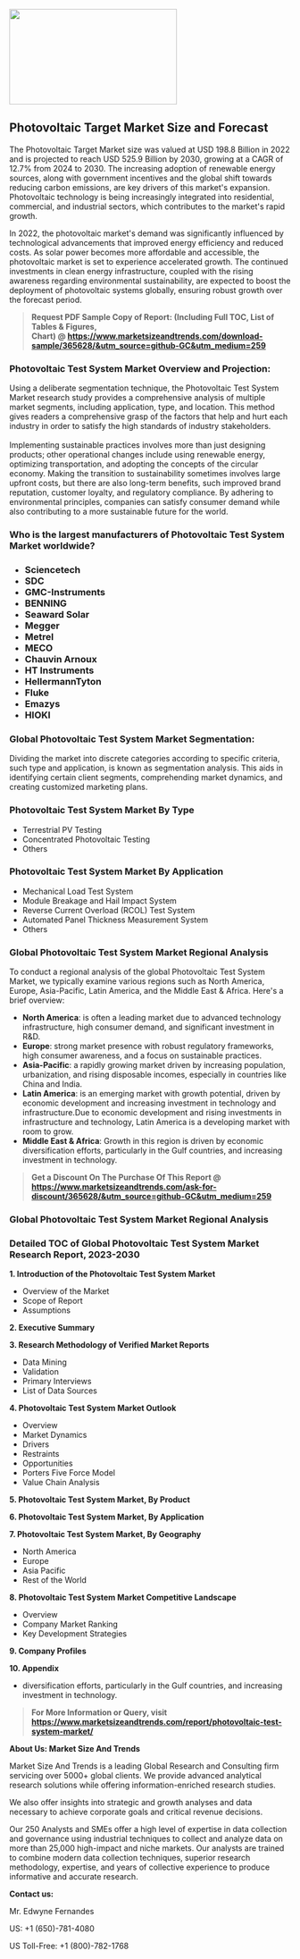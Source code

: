 <p><img class="alignnone size-medium wp-image-20088" src="https://ffe5etoiles.com/wp-content/uploads/2024/12/MST1-300x171.png" alt="" width="300" height="171" /></p><h2>Photovoltaic Target Market Size and Forecast</h2><p>The Photovoltaic Target Market size was valued at USD 198.8 Billion in 2022 and is projected to reach USD 525.9 Billion by 2030, growing at a CAGR of 12.7% from 2024 to 2030. The increasing adoption of renewable energy sources, along with government incentives and the global shift towards reducing carbon emissions, are key drivers of this market's expansion. Photovoltaic technology is being increasingly integrated into residential, commercial, and industrial sectors, which contributes to the market's rapid growth.</p><p>In 2022, the photovoltaic market's demand was significantly influenced by technological advancements that improved energy efficiency and reduced costs. As solar power becomes more affordable and accessible, the photovoltaic market is set to experience accelerated growth. The continued investments in clean energy infrastructure, coupled with the rising awareness regarding environmental sustainability, are expected to boost the deployment of photovoltaic systems globally, ensuring robust growth over the forecast period.</p></p><blockquote id="" class=""><strong>Request PDF Sample Copy of Report: (Including Full TOC, List of Tables &amp; Figures, Chart)&nbsp;@&nbsp;<strong><a href="https://www.marketsizeandtrends.com/download-sample/365628/&utm_source=github-GC&utm_medium=259" target="_blank">https://www.marketsizeandtrends.com/download-sample/365628/&utm_source=github-GC&utm_medium=259</a></strong></strong></blockquote><h3 id="" class="">Photovoltaic Test System Market&nbsp;Overview and Projection:</h3><p id="" class="">Using a deliberate segmentation technique, the Photovoltaic Test System Market research study provides a comprehensive analysis of multiple market segments, including application, type, and location. This method gives readers a comprehensive grasp of the factors that help and hurt each industry in order to satisfy the high standards of industry stakeholders. <br /> <br />Implementing sustainable practices involves more than just designing products; other operational changes include using renewable energy, optimizing transportation, and adopting the concepts of the circular economy. Making the transition to sustainability sometimes involves large upfront costs, but there are also long-term benefits, such improved brand reputation, customer loyalty, and regulatory compliance. By adhering to environmental principles, companies can satisfy consumer demand while also contributing to a more sustainable future for the world.</p><h3 id="" class="">Who is the largest manufacturers of&nbsp;Photovoltaic Test System Market worldwide?</h3><h3 class=""><p><ul><li>Sciencetech </li><li> SDC </li><li> GMC-Instruments </li><li> BENNING </li><li> Seaward Solar </li><li> Megger </li><li> Metrel </li><li> MECO </li><li> Chauvin Arnoux </li><li> HT Instruments </li><li> HellermannTyton </li><li> Fluke </li><li> Emazys </li><li> HIOKI</li></ul></p></h3><h3 id="" class="">Global&nbsp;Photovoltaic Test System Market Segmentation:</h3><p id="" class="">Dividing the market into discrete categories according to specific criteria, such type and application, is known as segmentation analysis. This aids in identifying certain client segments, comprehending market dynamics, and creating customized marketing plans.</p><h3 id="" class="">Photovoltaic Test System Market&nbsp;By Type</h3><p><p><ul><li>Terrestrial PV Testing</li><li> Concentrated Photovoltaic Testing</li><li> Others</p></li></ul></p></p><h3 id="" class="">Photovoltaic Test System Market&nbsp;By Application</h3><p class=""><p><ul><li>Mechanical Load Test System</li><li> Module Breakage and Hail Impact System</li><li> Reverse Current Overload (RCOL) Test System</li><li> Automated Panel Thickness Measurement System</li><li> Others</li></ul></p></p><h3 id="" class="">Global Photovoltaic Test System Market Regional Analysis</h3><p id="" class="">To conduct a regional analysis of the global Photovoltaic Test System Market, we typically examine various regions such as North America, Europe, Asia-Pacific, Latin America, and the Middle East &amp; Africa. Here's a brief overview:</p><ul><li><strong>North America</strong>: is often a leading market due to advanced technology infrastructure, high consumer demand, and significant investment in R&amp;D.</li><li><strong>Europe</strong>: strong market presence with robust regulatory frameworks, high consumer awareness, and a focus on sustainable practices.</li><li><strong>Asia-Pacific</strong>: a rapidly growing market driven by increasing population, urbanization, and rising disposable incomes, especially in countries like China and India.</li><li><strong>Latin America</strong>: is an emerging market with growth potential, driven by economic development and increasing investment in technology and infrastructure.Due to economic development and rising investments in infrastructure and technology, Latin America is a developing market with room to grow.</li><li><strong>Middle East &amp; Africa</strong>: Growth in this region is driven by economic diversification efforts, particularly in the Gulf countries, and increasing investment in technology.</li></ul><blockquote id="" class=""><strong>Get a Discount On The Purchase Of This Report @ <strong><a href="https://www.marketsizeandtrends.com/ask-for-discount/365628/&utm_source=github-GC&utm_medium=259" target="_blank">https://www.marketsizeandtrends.com/ask-for-discount/365628/&utm_source=github-GC&utm_medium=259</a></strong></strong></blockquote><h3 id="" class="">Global Photovoltaic Test System Market Regional Analysis</h3><h3 id="" class="">Detailed TOC of Global Photovoltaic Test System Market Research Report, 2023-2030</h3><p id="" class=""><strong>1. Introduction of the Photovoltaic Test System Market</strong></p><ul><li>Overview of the Market</li><li>Scope of Report</li><li>Assumptions</li></ul><p id="" class=""><strong>2. Executive Summary</strong></p><p id="" class=""><strong>3. Research Methodology of Verified Market Reports</strong></p><ul><li>Data Mining</li><li>Validation</li><li>Primary Interviews</li><li>List of Data Sources</li></ul><p id="" class=""><strong>4. Photovoltaic Test System Market Outlook</strong></p><ul><li>Overview</li><li>Market Dynamics</li><li>Drivers</li><li>Restraints</li><li>Opportunities</li><li>Porters Five Force Model</li><li>Value Chain Analysis</li></ul><p id="" class=""><strong>5. Photovoltaic Test System Market, By Product</strong></p><p id="" class=""><strong>6. Photovoltaic Test System Market, By Application</strong></p><p id="" class=""><strong>7. Photovoltaic Test System Market, By Geography</strong></p><ul><li>North America</li><li>Europe</li><li>Asia Pacific</li><li>Rest of the World</li></ul><p id="" class=""><strong>8. Photovoltaic Test System Market Competitive Landscape</strong></p><ul><li>Overview</li><li>Company Market Ranking</li><li>Key Development Strategies</li></ul><p id="" class=""><strong>9. Company Profiles</strong></p><p id="" class=""><strong>10. Appendix</strong></p><ul><li>diversification efforts, particularly in the Gulf countries, and increasing investment in technology.</li></ul><blockquote id="" class=""><strong>For More Information or Query, visit <strong><strong><a href="https://www.marketsizeandtrends.com/report/photovoltaic-test-system-market/" target="_blank">https://www.marketsizeandtrends.com/report/photovoltaic-test-system-market/</a></strong></strong></strong></blockquote><p id="" class=""><strong>About Us: Market Size And Trends</strong></p><p id="" class="">Market Size And Trends is a leading Global Research and Consulting firm servicing over 5000+ global clients. We provide advanced analytical research solutions while offering information-enriched research studies.</p><p id="" class="">We also offer insights into strategic and growth analyses and data necessary to achieve corporate goals and critical revenue decisions.</p><p id="" class="">Our 250 Analysts and SMEs offer a high level of expertise in data collection and governance using industrial techniques to collect and analyze data on more than 25,000 high-impact and niche markets. Our analysts are trained to combine modern data collection techniques, superior research methodology, expertise, and years of collective experience to produce informative and accurate research.</p><p id="" class=""><strong>Contact us:</strong></p><p id="" class="">Mr. Edwyne Fernandes</p><p id="" class="">US: +1 (650)-781-4080</p><p id="" class="">US Toll-Free: +1 (800)-782-1768</p>
